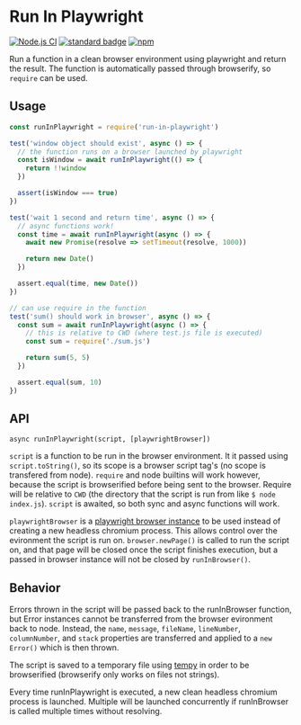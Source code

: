 # Run In Playwright

[![Node.js CI](https://github.com/KayleePop/run-in-playwright/workflows/Node.js%20CI/badge.svg)](https://github.com/KayleePop/run-in-playwright/actions)
[![standard badge](https://img.shields.io/badge/code_style-standard-brightgreen.svg)](https://standardjs.com)
[![npm](https://img.shields.io/npm/v/run-in-playwright.svg)](https://www.npmjs.com/package/run-in-playwright)

Run a function in a clean browser environment using playwright and return the result. The function is automatically passed through browserify, so `require` can be used.

## Usage

``` js
const runInPlaywright = require('run-in-playwright')

test('window object should exist', async () => {
  // the function runs on a browser launched by playwright
  const isWindow = await runInPlaywright(() => {
    return !!window
  })

  assert(isWindow === true)
})

test('wait 1 second and return time', async () => {
  // async functions work!
  const time = await runInPlaywright(async () => {
    await new Promise(resolve => setTimeout(resolve, 1000))

    return new Date()
  })

  assert.equal(time, new Date())
})

// can use require in the function
test('sum() should work in browser', async () => {
  const sum = await runInPlaywright(async () => {
    // this is relative to CWD (where test.js file is executed)
    const sum = require('./sum.js')

    return sum(5, 5)
  })

  assert.equal(sum, 10)
})
```

## API

`async runInPlaywright(script, [playwrightBrowser])`

`script` is a function to be run in the browser environment. It it passed using `script.toString()`, so its scope is a browser script tag's (no scope is transfered from node). `require` and node builtins will work however, because the script is browserified before being sent to the browser. Require will be relative to `CWD` (the directory that the script is run from like `$ node index.js`). `script` is awaited, so both sync and async functions will work.

`playwrightBrowser` is a [playwright browser instance](https://github.com/microsoft/playwright/blob/master/docs/api.md#class-browser) to be used instead of creating a new headless chromium process. This allows control over the evironment the script is run on. `browser.newPage()` is called to run the script on, and that page will be closed once the script finishes execution, but a passed in browser instance will not be closed by `runInBrowser()`.

## Behavior

Errors thrown in the script will be passed back to the runInBrowser function, but Error instances cannot be transferred from the browser evironment back to node. Instead, the `name`, `message`, `fileName`, `lineNumber`, `columnNumber`, and `stack` properties are transferred and applied to a `new Error()` which is then thrown.

The script is saved to a temporary file using [tempy](https://www.npmjs.com/package/tempy) in order to be browserified (browserify only works on files not strings).

Every time runInPlaywright is executed, a new clean headless chromium process is launched. Multiple will be launched concurrently if runInBrowser is called multiple times without resolving.
